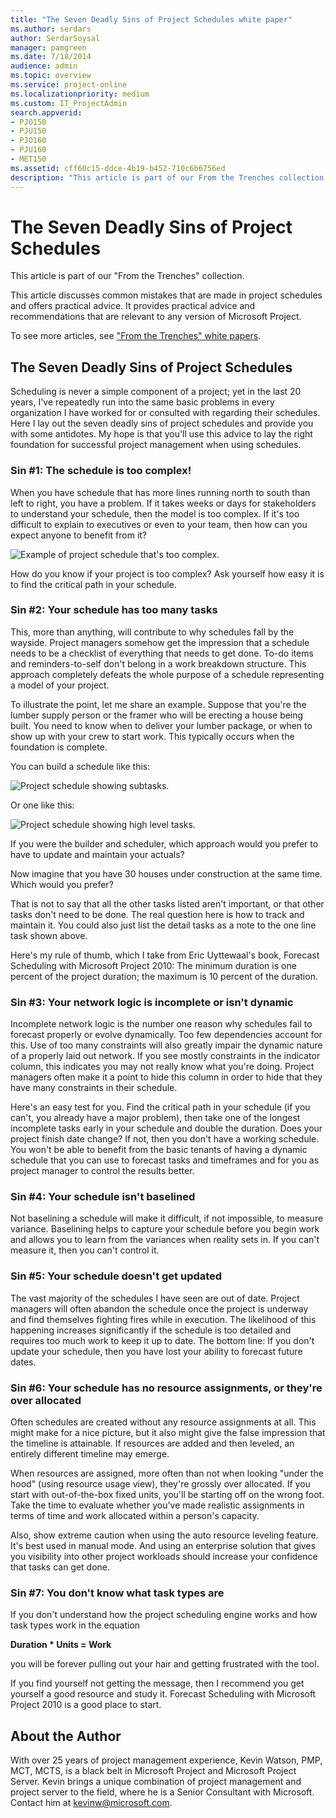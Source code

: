 ```yaml
---
title: "The Seven Deadly Sins of Project Schedules white paper"
ms.author: serdars
author: SerdarSoysal
manager: pamgreen
ms.date: 7/18/2014
audience: admin
ms.topic: overview
ms.service: project-online
ms.localizationpriority: medium
ms.custom: IT_ProjectAdmin
search.appverid:
- PJO150
- PJU150
- PJO160
- PJU160
- MET150
ms.assetid: cff60c15-ddce-4b19-b452-710c6b6756ed
description: "This article is part of our From the Trenches collection."
---
```


# The Seven Deadly Sins of Project Schedules

This article is part of our "From the Trenches" collection.
  
This article discusses common mistakes that are made in project schedules and offers practical advice. It provides practical advice and recommendations that are relevant to any version of Microsoft Project.
  
To see more articles, see ["From the Trenches" white papers](https://support.office.com/article/faec6b1a-c217-4c79-b8c4-0514f402106b).
  
## The Seven Deadly Sins of Project Schedules

Scheduling is never a simple component of a project; yet in the last 20 years, I've repeatedly run into the same basic problems in every organization I have worked for or consulted with regarding their schedules. Here I lay out the seven deadly sins of project schedules and provide you with some antidotes. My hope is that you'll use this advice to lay the right foundation for successful project management when using schedules.
  
### Sin #1: The schedule is too complex!

When you have schedule that has more lines running north to south than left to right, you have a problem. If it takes weeks or days for stakeholders to understand your schedule, then the model is too complex. If it's too difficult to explain to executives or even to your team, then how can you expect anyone to benefit from it?
  
![Example of project schedule that's too complex.](media/58447cfa-4c7e-4189-b061-a9dbd2444cc3.jpg)
  
How do you know if your project is too complex? Ask yourself how easy it is to find the critical path in your schedule.
  
### Sin #2: Your schedule has too many tasks

This, more than anything, will contribute to why schedules fall by the wayside. Project managers somehow get the impression that a schedule needs to be a checklist of everything that needs to get done. To-do items and reminders-to-self don't belong in a work breakdown structure. This approach completely defeats the whole purpose of a schedule representing a model of your project. 
  
To illustrate the point, let me share an example. Suppose that you're the lumber supply person or the framer who will be erecting a house being built. You need to know when to deliver your lumber package, or when to show up with your crew to start work. This typically occurs when the foundation is complete. 
  
You can build a schedule like this:
  
![Project schedule showing subtasks.](media/22967374-9c7f-4b89-80e9-b7ef75d2fe3e.jpg)
  
Or one like this:
  
![Project schedule showing high level tasks.](media/b7fca78d-097d-439a-bfb4-dac7537ec427.jpg)
  
If you were the builder and scheduler, which approach would you prefer to have to update and maintain your actuals? 
  
Now imagine that you have 30 houses under construction at the same time. Which would you prefer? 
  
That is not to say that all the other tasks listed aren't important, or that other tasks don't need to be done. The real question here is how to track and maintain it. You could also just list the detail tasks as a note to the one line task shown above. 
  
Here's my rule of thumb, which I take from Eric Uyttewaal's book, Forecast Scheduling with Microsoft Project 2010: The minimum duration is one percent of the project duration; the maximum is 10 percent of the duration. 
  
### Sin #3: Your network logic is incomplete or isn't dynamic

Incomplete network logic is the number one reason why schedules fail to forecast properly or evolve dynamically. Too few dependencies account for this. Use of too many constraints will also greatly impair the dynamic nature of a properly laid out network. If you see mostly constraints in the indicator column, this indicates you may not really know what you're doing. Project managers often make it a point to hide this column in order to hide that they have many constraints in their schedule. 
  
Here's an easy test for you. Find the critical path in your schedule (if you can't, you already have a major problem), then take one of the longest incomplete tasks early in your schedule and double the duration. Does your project finish date change? If not, then you don't have a working schedule. You won't be able to benefit from the basic tenants of having a dynamic schedule that you can use to forecast tasks and timeframes and for you as project manager to control the results better. 
  
### Sin #4: Your schedule isn't baselined

Not baselining a schedule will make it difficult, if not impossible, to measure variance. Baselining helps to capture your schedule before you begin work and allows you to learn from the variances when reality sets in. If you can't measure it, then you can't control it. 
  
### Sin #5: Your schedule doesn't get updated

The vast majority of the schedules I have seen are out of date. Project managers will often abandon the schedule once the project is underway and find themselves fighting fires while in execution. The likelihood of this happening increases significantly if the schedule is too detailed and requires too much work to keep it up to date. The bottom line: If you don't update your schedule, then you have lost your ability to forecast future dates.
  
### Sin #6: Your schedule has no resource assignments, or they're over allocated

Often schedules are created without any resource assignments at all. This might make for a nice picture, but it also might give the false impression that the timeline is attainable. If resources are added and then leveled, an entirely different timeline may emerge. 
  
When resources are assigned, more often than not when looking "under the hood" (using resource usage view), they're grossly over allocated. If you start with out-of-the-box fixed units, you'll be starting off on the wrong foot. Take the time to evaluate whether you've made realistic assignments in terms of time and work allocated within a person's capacity.
  
Also, show extreme caution when using the auto resource leveling feature. It's best used in manual mode. And using an enterprise solution that gives you visibility into other project workloads should increase your confidence that tasks can get done.
  
### Sin #7: You don't know what task types are

If you don't understand how the project scheduling engine works and how task types work in the equation
  
 **Duration \* Units = Work**
  
you will be forever pulling out your hair and getting frustrated with the tool. 
  
If you find yourself not getting the message, then I recommend you get yourself a good resource and study it. Forecast Scheduling with Microsoft Project 2010 is a good place to start. 
  
## About the Author

With over 25 years of project management experience, Kevin Watson, PMP, MCT, MCTS, is a black belt in Microsoft Project and Microsoft Project Server. Kevin brings a unique combination of project management and project server to the field, where he is a Senior Consultant with Microsoft. Contact him at kevinw@microsoft.com.
  

